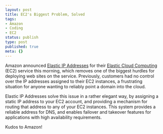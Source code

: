 ```yaml
---
layout: post
title: EC2's Biggest Problem, Solved
tags:
- Amazon
- Coding
- EC2
status: publish
type: post
published: true
meta: {}
---
```

Amazon announced <a href="http://developer.amazonwebservices.com/connect/entry.jspa?externalID=1346">Elastic IP Addresses</a> for their <a href="http://www.amazon.com/gp/browse.html?node=201590011">Elastic Cloud Computing</a> (EC2) service this morning, which removes one of the biggest hurdles for deploying web sites on the service.  Previously, customers had no control over the IP addresses assigned to their EC2 instances, a frustrating situation for anyone wanting to reliably point a domain into the cloud.

Elastic IP Addresses solve this issue in a rather elegant way, by assigning a static IP address to your EC2 account, and providing a mechanism for routing that address to any of your EC2 instances.  This system provides a reliable address for DNS, and enables failover and takeover features for applications with high availability requirements.

Kudos to Amazon!

